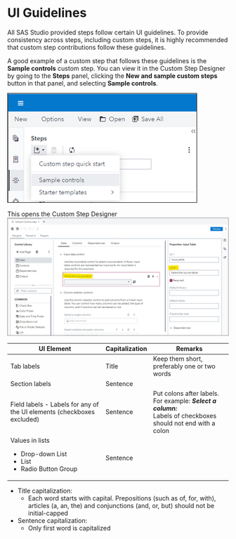 # UI Guidelines

All SAS Studio provided steps follow certain UI guidelines. To provide consistency across steps, including custom steps, it is highly recommended 
that custom step contributions follow these guidelines.

A good example of a custom step that follows these guidelines is the **Sample controls** custom step. You can view it in the Custom Step Designer by going to the **Steps** panel, clicking the 
**New and sample custom steps** button in that panel, and selecting  **Sample controls**.

![](img/UI-guidelines-StepsPane-Use-SampleControls.png)

This opens the Custom Step Designer
![](img/UI-guidelines-SampleControls-Label-SentenceCapitalization-and-colon.png)

| UI Element | Capitalization | Remarks|
| --- | --- | --- |
| Tab labels | Title | Keep them short, preferably one or two words |
| Section labels | Sentence | |
| Field labels - Labels for any of the UI elements (checkboxes excluded) | Sentence | Put colons after labels. For example:  ***Select a column:*** <br>Labels of checkboxes should not end with a colon|
| Values in lists <ul><li>Drop-down List</li><li>List</li><li>Radio Button Group</li></ul> | Sentence |

  * Title capitalization:
     * Each word starts with capital. Prepositions (such as of, for, with), articles (a, an, the) and conjunctions (and, or, but) should not be initial-capped
  * Sentence capitalization:
     * Only first word is capitalized
